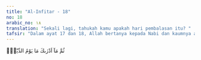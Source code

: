 ```yaml
---
title: "Al-Infitar - 18"
no: 18
arabic_no: ١٨
translation: "Sekali lagi, tahukah kamu apakah hari pembalasan itu? "
tafsir: "Dalam ayat 17 dan 18, Allah bertanya kepada Nabi dan kaumnya apakah mereka tahu apa hari pembalasan itu? Pertanyaan ini bukan meminta jawaban, tetapi celaan bagi orang-orang yang tidak mau percaya pada hari pembalasan ini. Apakah semua informasi dan tanda yang dipaparkan Al-Qur'an belum cukup untuk membuat mereka percaya? \n\nAllah kemudian menjelaskan dalam ayat 19 bahwa di hari perhitungan tidak ada manusia yang bisa menolong orang lain. Orang tua tidak bisa menolong anaknya dan begitu juga sebaliknya. Suami tidak bisa menolong istrinya, dan teman atau sahabat tidak bisa menolong temannya. Semua sibuk dengan diri masing-masing. Segala urusan pada hari itu berada di tangan Allah. Yang bisa menolong manusia hanyalah amalnya. Firman Allah:\n\nDan bahwa manusia hanya memperoleh apa yang telah diusahakannya, dan sesungguhnya usahanya itu kelak akan diperlihatkan (kepadanya). (an-Najm/53: 39-40)\n\nDan firman-Nya lagi:\n\nDan tidak ada (lagi) baginya segolongan pun yang dapat menolongnya selain Allah; dan dia pun tidak akan dapat membela dirinya. (al-Kahf/18: 43)"
---
```

ثُمَّ مَآ اَدْرٰىكَ مَا يَوْمُ الدِّيْنِۗ
